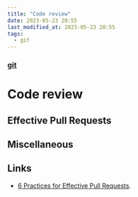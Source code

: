 ```yaml
---
title: "Code review"
date: 2023-05-23 20:55
last_modified_at: 2023-05-23 20:55
tags:
  - git
---
```


### [git](git.md)

# Code review

## Effective Pull Requests



## Miscellaneous

## Links

* [6 Practices for Effective Pull Requests](https://blog.thepete.net/blog/2019/05/10/6-practices-for-effective-pull-requests/).